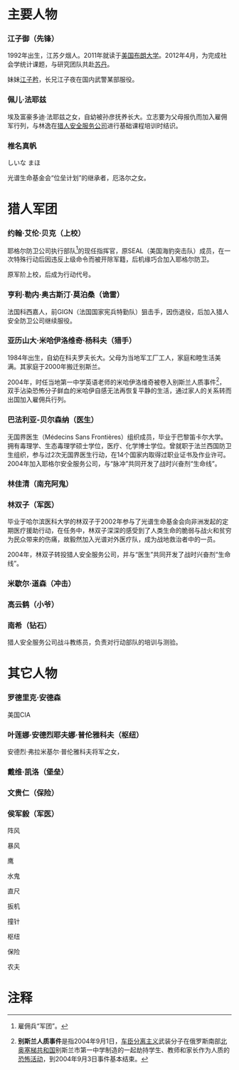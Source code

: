 # 主要人物



### 江子御（先锋）

1992年出生，江苏夕烟人。2011年就读于[美国布朗大学](https://baike.baidu.com/item/%E5%B8%83%E6%9C%97%E5%A4%A7%E5%AD%A6/2650384?fromtitle=%E7%BE%8E%E5%9B%BD%E5%B8%83%E6%9C%97%E5%A4%A7%E5%AD%A6&fromid=3099226&fr=aladdin)。2012年4月，为完成社会学统计课题，与研究团队共赴[苏丹](https://baike.baidu.com/item/%E8%8B%8F%E4%B8%B9/5450)。

妹妹[江子矜](D:\[创作中心]\「创作」\『星空计划』\「初槿家的长生者」\[设定]\「人设」)，长兄江子夜在国内武警某部服役。



### 佩儿·法耶兹

埃及富豪多迪·法耶兹之女，自幼被孙彦抚养长大。立志要为父母报仇而加入雇佣军行列，与林逸在[猎人安全服务公司](D:\[创作中心]\「创作」\『星空计划』\「战争黎明」\[设定]\「设定」)进行基础课程培训时结识。



### 椎名真帆

しいな まほ

光谱生命基金会“位垒计划”的继承者，厄洛尔之女。





# 猎人军团



### 约翰·艾伦·贝克（上校）

耶格尔防卫公司执行部队[^1]的现任指挥官，原SEAL（美国海豹突击队）成员，在一次特殊行动后因违反上级命令而被开除军籍，后机缘巧合加入耶格尔防卫。

原军阶上校，后成为行动代号。



### 亨利·勒内·奥古斯汀·莫泊桑（诡雷）

法国科西嘉人，前GIGN（法国国家宪兵特勤队）狙击手，因伤退役，后加入猎人安全防卫公司继续服役。



### 亚历山大·米哈伊洛维奇·杨科夫（猎手）

1984年出生，自幼在科夫罗夫长大。父母为当地军工厂工人，家庭和睦生活美满。其家庭于2000年搬迁别斯兰。

2004年，时任当地第一中学英语老师的米哈伊洛维奇被卷入别斯兰人质事件[^2]，双手沾染恐怖分子鲜血的米哈伊自感无法再恢复平静的生活，通过家人的关系转而出国加入雇佣兵行列。



### 巴法利亚-贝尔森纳（医生）

无国界医生（Médecins Sans Frontières）组织成员，毕业于巴黎笛卡尔大学。拥有毒理学、生态毒理学硕士学位，医疗、化学博士学位。曾就职于法兰西国防卫生组织，参与过2次无国界医生行动，在14个国家内取得过职业证书及作业许可。2004年加入耶格尔安全服务公司，与“脉冲”共同开发了战时兴奋剂“生命线”。



### 林佳清（南充阿鬼）



### 林双子（军医）

毕业于哈尔滨医科大学的林双子于2002年参与了光谱生命基金会向非洲发起的定期医疗援助行动，在任务中，林双子深深的感受到了人类生命的脆弱与战火和贫穷为民众带来的伤痛，故毅然加入光谱对外医疗队，成为战地救治者中的一员。

2004年，林双子转投猎人安全服务公司，并与“医生”共同开发了战时兴奋剂“生命线”。



### 米歇尔·道森（冲击）



### 高云鹤（小爷）



### 南希（钻石）

猎人安全服务公司战斗教练员，负责对行动部队的培训与测验。





# 其它人物



### 罗德里克·安德森

美国CIA



### 叶莲娜·安德烈耶夫娜·普伦雅科夫（枢纽）

安德烈·弗拉米基尔·普伦雅科夫将军之女，



### 戴维·凯洛（堡垒）



### 文贵仁（保险）



### 侯军毅（军医）





阵风

暴风

鹰

水鬼

直尺

扳机

撞针

枢纽

保险

农夫





# 注释



> [^1]:雇佣兵“军团”。
> [^2]:**别斯兰人质事件**是指2004年9月1日，[车臣](https://baike.baidu.com/item/车臣/2393803)[分离主义](https://baike.baidu.com/item/分离主义/1995627)武装分子在俄罗斯南部[北奥塞梯共和国](https://baike.baidu.com/item/北奥塞梯共和国/10869547)别斯兰市第一中学制造的一起劫持学生、教师和家长作为人质的[恐怖活动](https://baike.baidu.com/item/恐怖活动/2252386)，到2004年9月3日事件基本结束。







